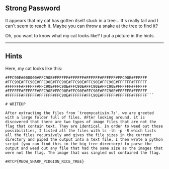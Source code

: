 Strong Password
-------------------------------------------

It appears that my cat has gotten itself stuck in a tree... It's really tall and I can't seem to reach it. Maybe you can throw a snake at the tree to find it?

Oh, you want to know what my cat looks like? I put a picture in the hints.

-------------------------------------------
Hints
-------------------------------------------
Here, my cat looks like this:

```#FFC90E#FFC90E#FFC90E#FFFFFF#FFFFFF#FFFFFF#FFFFFF#FFFFFF#FFC90E 
#FFC90E#000000#FFC90E#FFFFFF#FFFFFF#FFFFFF#FFFFFF#FFC90E#FFFFFF 
#FFC90E#FFC90E#FFC90E#FFC90E#FFC90E#FFC90E#FFC90E#FFFFFF#FFFFFF 
#FFFFFF#FFFFFF#FFC90E#FFC90E#FFC90E#FFC90E#FFC90E#FFFFFF#FFFFFF 
#FFFFFF#FFFFFF#FFC90E#FFC90E#FFC90E#FFC90E#FFC90E#FFFFFF#FFFFFF 
#FFFFFF#FFFFFF#FFFFFF#FFC90E#FFFFFF#FFC90E#FFFFFF#FFFFFF#FFFFFF```

# WRITEUP

After extracting the files from `treemycatisin.7z', we are greeted with a large folder full of files. AFter looking around, it is discovered that there are two types of image files that are not the flag that contain text. They are identical. In order to weed out those possibilities, I listed all the files with ls -lh -p -R which lists all the files recursively and gives the file sizes in the current directory and piped the output into a text file. I then wrote a python script (you can find this in the big tree directory) to parse the output and weed out any file that had the same size as the images that were not the flag. The image that was singled out contained the flag.

#RTCP{MEOW_SHARP_PIDGION_RICE_TREE}